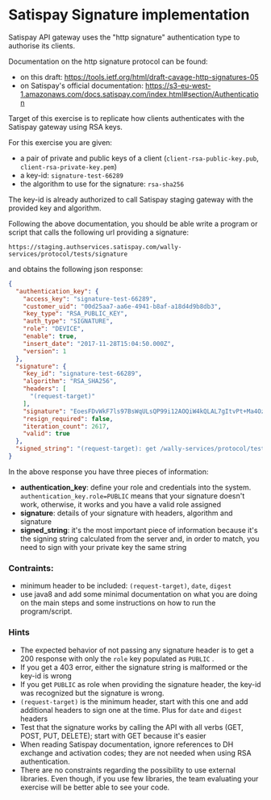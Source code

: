 # Satispay Signature implementation

Satispay API gateway uses the  "http signature"  authentication type to authorise its clients.

Documentation on the http signature protocol can be found:
- on this draft: https://tools.ietf.org/html/draft-cavage-http-signatures-05 
- on Satispay's official documentation: https://s3-eu-west-1.amazonaws.com/docs.satispay.com/index.html#section/Authentication 

Target of this exercise is to replicate how clients authenticates with the Satispay gateway using RSA keys.

For this exercise you  are given:
- a pair of private and public keys of a client (`client-rsa-public-key.pub`, `client-rsa-private-key.pem`)
- a key-id: `signature-test-66289`
- the algorithm to use for the signature: `rsa-sha256`

The key-id is already authorized to call Satispay staging gateway with the provided key and algorithm.

Following the above documentation, you should be able write a program or script that calls the following url providing a signature:

`https://staging.authservices.satispay.com/wally-services/protocol/tests/signature`

and obtains the following json response:

```json
{
  "authentication_key": {
    "access_key": "signature-test-66289",
    "customer_uid": "00d25aa7-aa6e-4941-b8af-a18d4d9b8db3",
    "key_type": "RSA_PUBLIC_KEY",
    "auth_type": "SIGNATURE",
    "role": "DEVICE",
    "enable": true,
    "insert_date": "2017-11-28T15:04:50.000Z",
    "version": 1
  },
  "signature": {
    "key_id": "signature-test-66289",
    "algorithm": "RSA_SHA256",
    "headers": [
      "(request-target)"
    ],
    "signature": "EoesFDvWkF7ls97BsWqULsQP99i12AOQiW4kQLAL7gItvPt+Ma4OzLw8eibddTkYX2yOuguSTyzaYv1F//TeuX8keeNLzZBZET0EJ46YrAjZwIVd+QvqKK+Lq/fDdQR9IyCEZf6HGux3ElU/jlnxsogYc5iqPUvmqhzeyL7vaRp0OEyZySpGuWTMCuapzea7XEdOVzVBFaNOOcSKWRRm36eFQ+qmhb1V1TBC8kFF8+drpHw6T7OsdK2wN2YaeN6zHpN+Qc27hBHQ/kQYFyI9GeIf+GYSj18PfQ19y8PDIH5Y5lBpAXNwpMAltCdvq+AoNkIUv0tGvfqQsEMAFDTDwA==",
    "resign_required": false,
    "iteration_count": 2617,
    "valid": true
  },
  "signed_string": "(request-target): get /wally-services/protocol/tests/signature"
}
```
In the above response you have three pieces of information:

- **authentication_key**: define your role and credentials into the system. `authentication_key.role=PUBLIC` means that your signature doesn't work, otherwise, it works and you have a valid role assigned
- **signature**: details of your signature with headers, algorithm and signature
- **signed_string**: it's the most important piece of information because it's the signing string calculated from the server and, in order to match, you need to sign with your private key the same string

### Contraints:

- minimum header to be included: `(request-target)`, `date`, `digest`
- use java8 and add some minimal documentation on what you are doing on the main steps and some instructions on how to run the program/script.

### **Hints**

- The expected behavior of not passing any signature header is to get a 200 response with only the `role` key populated as `PUBLIC` .
- If you get a 403 error, either the signature string is malformed or the key-id is wrong
- If you get `PUBLIC` as role when providing the signature header, the key-id was recognized but the signature is wrong.
- `(request-target)` is the minimum header, start with this one and add additional headers to sign one at the time. Plus for `date` and `digest` headers
- Test that the signature works by calling the API with all verbs (GET, POST, PUT, DELETE); start with GET because it's easier
- When reading Satispay documentation, ignore references to DH exchange and activation codes; they are not needed when using RSA authentication.
- There are no constraints regarding the possibility to use external libraries. Even though, if you use few libraries, the team evaluating your exercise will be better able to see your code.